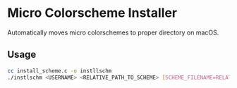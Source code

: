 # Micro Colorscheme Installer

Automatically moves micro colorschemes to proper directory on macOS.

## Usage

```bash
cc install_scheme.c -o instllschm
./instlschm <USERNAME> <RELATIVE_PATH_TO_SCHEME> [SCHEME_FILENAME=RELATIVE_PATH_TO_SCHEME]
```
